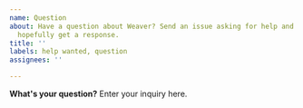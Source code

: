 ```yaml
---
name: Question
about: Have a question about Weaver? Send an issue asking for help and you should
  hopefully get a response.
title: ''
labels: help wanted, question
assignees: ''

---
```


**What's your question?**
Enter your inquiry here.

